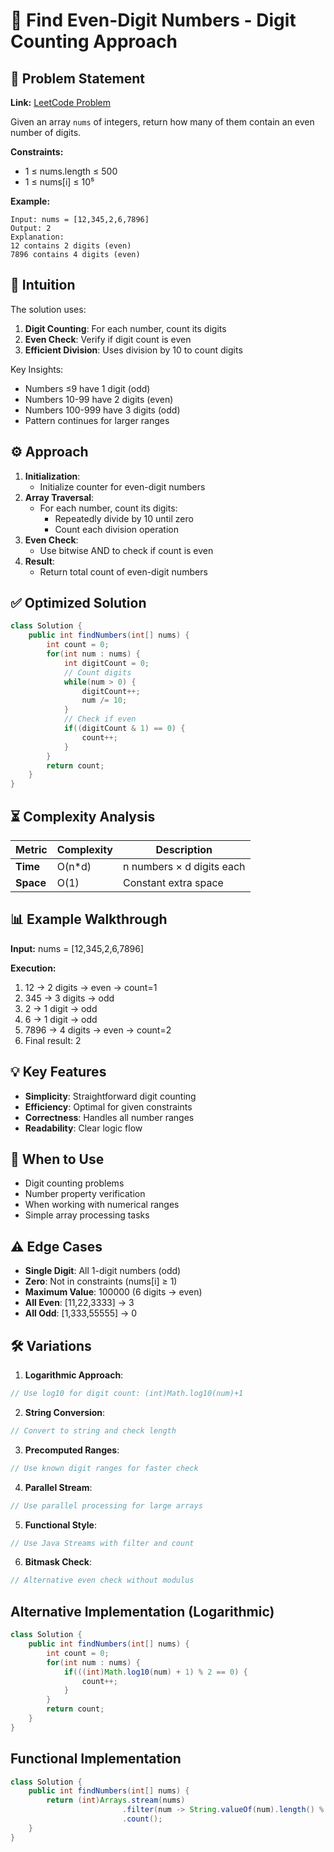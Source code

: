 # 🔢 Find Even-Digit Numbers - Digit Counting Approach

## 📜 Problem Statement
**Link:** [LeetCode Problem](https://leetcode.com/problems/find-numbers-with-even-number-of-digits/description/)

Given an array `nums` of integers, return how many of them contain an even number of digits.

**Constraints:**
- 1 ≤ nums.length ≤ 500
- 1 ≤ nums[i] ≤ 10⁵

**Example:**
```text
Input: nums = [12,345,2,6,7896]
Output: 2
Explanation: 
12 contains 2 digits (even) 
7896 contains 4 digits (even)
```

## 🧠 Intuition
The solution uses:
1. **Digit Counting**: For each number, count its digits
2. **Even Check**: Verify if digit count is even
3. **Efficient Division**: Uses division by 10 to count digits

Key Insights:
- Numbers ≤9 have 1 digit (odd)
- Numbers 10-99 have 2 digits (even)
- Numbers 100-999 have 3 digits (odd)
- Pattern continues for larger ranges

## ⚙️ Approach
1. **Initialization**:
   - Initialize counter for even-digit numbers
2. **Array Traversal**:
   - For each number, count its digits:
     - Repeatedly divide by 10 until zero
     - Count each division operation
3. **Even Check**:
   - Use bitwise AND to check if count is even
4. **Result**:
   - Return total count of even-digit numbers

## ✅ Optimized Solution
```java
class Solution {
    public int findNumbers(int[] nums) {
        int count = 0;
        for(int num : nums) {
            int digitCount = 0;
            // Count digits
            while(num > 0) {
                digitCount++;
                num /= 10;
            }
            // Check if even
            if((digitCount & 1) == 0) {
                count++;
            }
        }
        return count;
    }
}
```

## ⏳ Complexity Analysis
| Metric          | Complexity | Description |
|-----------------|------------|-------------|
| **Time**        | O(n*d)     | n numbers × d digits each |
| **Space**       | O(1)       | Constant extra space |

## 📊 Example Walkthrough
**Input:** nums = [12,345,2,6,7896]

**Execution:**
1. 12 → 2 digits → even → count=1
2. 345 → 3 digits → odd
3. 2 → 1 digit → odd
4. 6 → 1 digit → odd
5. 7896 → 4 digits → even → count=2
6. Final result: 2

## 💡 Key Features
- **Simplicity**: Straightforward digit counting
- **Efficiency**: Optimal for given constraints
- **Correctness**: Handles all number ranges
- **Readability**: Clear logic flow

## 🚀 When to Use
- Digit counting problems
- Number property verification
- When working with numerical ranges
- Simple array processing tasks

## ⚠️ Edge Cases
- **Single Digit**: All 1-digit numbers (odd)
- **Zero**: Not in constraints (nums[i] ≥ 1)
- **Maximum Value**: 100000 (6 digits → even)
- **All Even**: [11,22,3333] → 3
- **All Odd**: [1,333,55555] → 0

## 🛠 Variations
1. **Logarithmic Approach**:
```java
// Use log10 for digit count: (int)Math.log10(num)+1
```

2. **String Conversion**:
```java
// Convert to string and check length
```

3. **Precomputed Ranges**:
```java
// Use known digit ranges for faster check
```

4. **Parallel Stream**:
```java
// Use parallel processing for large arrays
```

5. **Functional Style**:
```java
// Use Java Streams with filter and count
```

6. **Bitmask Check**:
```java
// Alternative even check without modulus
```

## Alternative Implementation (Logarithmic)
```java
class Solution {
    public int findNumbers(int[] nums) {
        int count = 0;
        for(int num : nums) {
            if(((int)Math.log10(num) + 1) % 2 == 0) {
                count++;
            }
        }
        return count;
    }
}
```

## Functional Implementation
```java
class Solution {
    public int findNumbers(int[] nums) {
        return (int)Arrays.stream(nums)
                         .filter(num -> String.valueOf(num).length() % 2 == 0)
                         .count();
    }
}
```